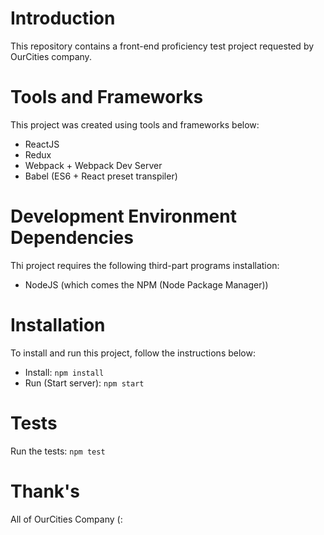 # Introduction
This repository contains a front-end proficiency test project requested by
OurCities company.

# Tools and Frameworks
This project was created using tools and frameworks below:

- ReactJS
- Redux
- Webpack + Webpack Dev Server
- Babel (ES6 + React preset transpiler)

# Development Environment Dependencies
Thi project requires the following third-part programs installation:

- NodeJS (which comes the NPM (Node Package Manager))

# Installation
To install and run this project, follow the instructions below:

- Install: `npm install`
- Run (Start server): `npm start`

# Tests
Run the tests: `npm test`

# Thank's
All of OurCities Company (:
